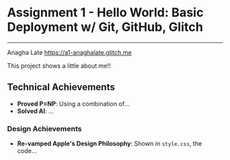 Assignment 1 - Hello World: Basic Deployment w/ Git, GitHub, Glitch
===
---

Anagha Late
https://a1-anaghalate.glitch.me

This project shows a little about me!!

## Technical Achievements
- **Proved P=NP**: Using a combination of...
- **Solved AI**: ...

### Design Achievements
- **Re-vamped Apple's Design Philosophy**: Shown in `style.css`, the code...



